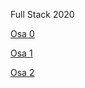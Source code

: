 Full Stack 2020

[Osa 0](https://github.com/tikibeni/fullstack/tree/master/osa0)

[Osa 1](https://github.com/tikibeni/fullstack/tree/master/osa1)

[Osa 2](https://github.com/tikibeni/fullstack/tree/master/osa2)